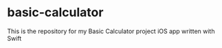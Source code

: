 # basic-calculator
This is the repository for my Basic Calculator project iOS app written with Swift

